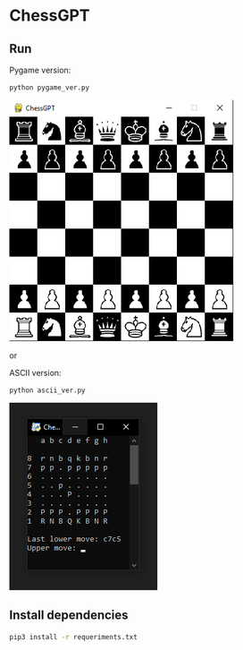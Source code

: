 # ChessGPT

## Run

Pygame version:
```sh
python pygame_ver.py
```
![pygame](images/pygame.png)

or

ASCII version:
```sh
python ascii_ver.py
```
![ascii](images/ascii.png)

## Install dependencies

```sh
pip3 install -r requeriments.txt
```